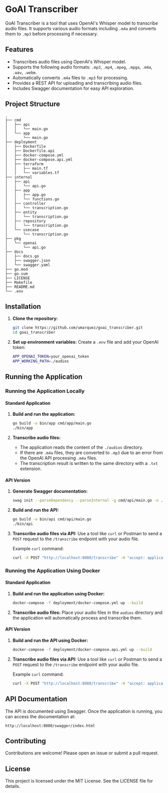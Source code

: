 
# GoAI Transcriber

GoAI Transcriber is a tool that uses OpenAI's Whisper model to transcribe audio files. It supports various audio formats including `.m4a` and converts them to `.mp3` before processing if necessary.

## Features

- Transcribes audio files using OpenAI's Whisper model.
- Supports the following audio formats: `.mp3`, `.mp4`, `.mpeg`, `.mpga`, `.m4a`, `.wav`, `.webm`.
- Automatically converts `.m4a` files to `.mp3` for processing.
- Provides a REST API for uploading and transcribing audio files.
- Includes Swagger documentation for easy API exploration.

## Project Structure

```
.
├── cmd
│   ├── api
│   │   └── main.go
│   └── app
│       └── main.go
├── deployment
│   ├── Dockerfile
│   ├── Dockerfile.api
│   ├── docker-compose.yml
│   ├── docker-compose.api.yml
│   ├── terraform
│   │   ├── main.tf
│   │   └── variables.tf
├── internal
│   ├── api
│   │   └── api.go
│   ├── app
│   │   ├── app.go
│   │   └── functions.go
│   ├── controller
│   │   └── transcription.go
│   ├── entity
│   │   └── transcription.go
│   ├── repository
│   │   └── transcription.go
│   └── usecase
│       └── transcription.go
├── pkg
│   └── openai
│       └── api.go
├── docs
│   ├── docs.go
│   ├── swagger.json
│   └── swagger.yaml
├── go.mod
├── go.sum
├── LICENSE
├── Makefile
├── README.md
└── .env
```

## Installation

1. **Clone the repository:**
   ```sh
   git clone https://github.com/umarquez/goai_transcriber.git
   cd goai_transcriber
   ```

2. **Set up environment variables:**
   Create a `.env` file and add your OpenAI token:
   ```sh
   APP_OPENAI_TOKEN=your_openai_token
   APP_WORKING_PATH=./audios
   ```

## Running the Application

### Running the Application Locally

#### Standard Application

1. **Build and run the application:**
   ```sh
   go build -o bin/app cmd/app/main.go
   ./bin/app
   ```

2. **Transcribe audio files:**
   - The application reads the content of the `./audios` directory.
   - If there are `.m4a` files, they are converted to `.mp3` due to an error from the OpenAI API processing `.m4a` files.
   - The transcription result is written to the same directory with a `.txt` extension.

#### API Version

1. **Generate Swagger documentation:**
   ```sh
   swag init --parseDependency --parseInternal -g cmd/api/main.go -o ./docs
   ```

2. **Build and run the API:**
   ```sh
   go build -o bin/api cmd/api/main.go
   ./bin/api
   ```

3. **Transcribe audio files via API:**
   Use a tool like `curl` or Postman to send a `POST` request to the `/transcribe` endpoint with your audio file.

   Example `curl` command:
   ```sh
   curl -X POST "http://localhost:8080/transcribe" -H "accept: application/json" -H "Content-Type: multipart/form-data" -F "file=@path/to/your/audiofile.m4a"
   ```

### Running the Application Using Docker

#### Standard Application

1. **Build and run the application using Docker:**
   ```sh
   docker-compose -f deployment/docker-compose.yml up --build
   ```

2. **Transcribe audio files:**
   Place your audio files in the `audios` directory and the application will automatically process and transcribe them.

#### API Version

1. **Build and run the API using Docker:**
   ```sh
   docker-compose -f deployment/docker-compose.api.yml up --build
   ```

2. **Transcribe audio files via API:**
   Use a tool like `curl` or Postman to send a `POST` request to the `/transcribe` endpoint with your audio file.

   Example `curl` command:
   ```sh
   curl -X POST "http://localhost:8080/transcribe" -H "accept: application/json" -H "Content-Type: multipart/form-data" -F "file=@path/to/your/audiofile.m4a"
   ```

## API Documentation

The API is documented using Swagger. Once the application is running, you can access the documentation at:
```
http://localhost:8080/swagger/index.html
```

## Contributing

Contributions are welcome! Please open an issue or submit a pull request.

## License

This project is licensed under the MIT License. See the LICENSE file for details.

